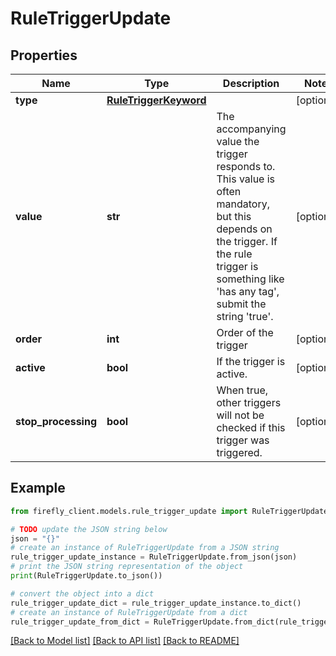 # RuleTriggerUpdate


## Properties

Name | Type | Description | Notes
------------ | ------------- | ------------- | -------------
**type** | [**RuleTriggerKeyword**](RuleTriggerKeyword.md) |  | [optional] 
**value** | **str** | The accompanying value the trigger responds to. This value is often mandatory, but this depends on the trigger. If the rule trigger is something like &#39;has any tag&#39;, submit the string &#39;true&#39;. | [optional] 
**order** | **int** | Order of the trigger | [optional] 
**active** | **bool** | If the trigger is active. | [optional] 
**stop_processing** | **bool** | When true, other triggers will not be checked if this trigger was triggered. | [optional] 

## Example

```python
from firefly_client.models.rule_trigger_update import RuleTriggerUpdate

# TODO update the JSON string below
json = "{}"
# create an instance of RuleTriggerUpdate from a JSON string
rule_trigger_update_instance = RuleTriggerUpdate.from_json(json)
# print the JSON string representation of the object
print(RuleTriggerUpdate.to_json())

# convert the object into a dict
rule_trigger_update_dict = rule_trigger_update_instance.to_dict()
# create an instance of RuleTriggerUpdate from a dict
rule_trigger_update_from_dict = RuleTriggerUpdate.from_dict(rule_trigger_update_dict)
```
[[Back to Model list]](../README.md#documentation-for-models) [[Back to API list]](../README.md#documentation-for-api-endpoints) [[Back to README]](../README.md)


